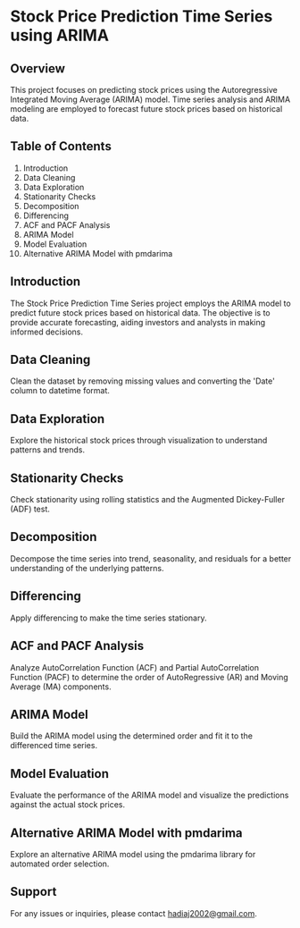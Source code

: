 # Stock Price Prediction Time Series using ARIMA

## Overview
This project focuses on predicting stock prices using the Autoregressive Integrated Moving Average (ARIMA) model. Time series analysis and ARIMA modeling are employed to forecast future stock prices based on historical data.

## Table of Contents
1. Introduction
2. Data Cleaning
3. Data Exploration
4. Stationarity Checks
5. Decomposition
6. Differencing
7. ACF and PACF Analysis
8. ARIMA Model
9. Model Evaluation
10. Alternative ARIMA Model with pmdarima

## Introduction
The Stock Price Prediction Time Series project employs the ARIMA model to predict future stock prices based on historical data. The objective is to provide accurate forecasting, aiding investors and analysts in making informed decisions.

## Data Cleaning
Clean the dataset by removing missing values and converting the 'Date' column to datetime format.

## Data Exploration
Explore the historical stock prices through visualization to understand patterns and trends.

## Stationarity Checks
Check stationarity using rolling statistics and the Augmented Dickey-Fuller (ADF) test.

## Decomposition
Decompose the time series into trend, seasonality, and residuals for a better understanding of the underlying patterns.

## Differencing
Apply differencing to make the time series stationary.

## ACF and PACF Analysis
Analyze AutoCorrelation Function (ACF) and Partial AutoCorrelation Function (PACF) to determine the order of AutoRegressive (AR) and Moving Average (MA) components.

## ARIMA Model
Build the ARIMA model using the determined order and fit it to the differenced time series.

## Model Evaluation
Evaluate the performance of the ARIMA model and visualize the predictions against the actual stock prices.

## Alternative ARIMA Model with pmdarima
Explore an alternative ARIMA model using the pmdarima library for automated order selection.

## Support
For any issues or inquiries, please contact hadiaj2002@gmail.com.
